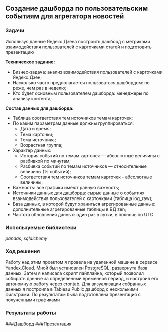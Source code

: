 ## Создание дашборда по пользовательским событиям для агрегатора новостей
### Задачи
Используя данные Яндекс.Дзена построить дашборд с метриками взаимодействия пользователей с карточками статей и подготовить презентацию

**Техническое задание:**
* Бизнес-задача: анализ взаимодействия пользователей с карточками Яндекс.Дзен;
* Насколько часто предполагается пользоваться дашбордом: не реже, чем раз в неделю;
* Кто будет основным пользователем дашборда: менеджеры по анализу контента;

**Состав данных для дашборда:**
* Таблица соответствия тем источников темам карточек;
* По каким параметрам данные должны группироваться:
  * Дата и время;
  * Тема карточки;
  * Тема источника;
  * Возрастная группа;
* Характер данных:
  * История событий по темам карточек — абсолютные величины с разбивкой по минутам;
  * Разбивка событий по темам источников — относительные величины (% событий);
  * Соответствия тем источников темам карточек - абсолютные величины;
* Важность: все графики имеют равную важность;
* Источники данных для дашборда: cырые данные о событиях взаимодействия пользователей с карточками (таблица log_raw);
* База данных, в которой будут храниться агрегированные данные: дополнительные агрегированные таблицы в БД zen;
* Частота обновления данных: один раз в сутки, в полночь по UTC.

### Используемые библиотеки
*pandas, sqlalchemy*

### Ход решения
Работу над этим проектом я провела на удаленной машине в сервисе Yandex.Cloud. Мной был установлен PostgreSQL, развернута база данных. Затем я написала скрипт пайплайна, который позволил собирать данные за определенный временной период, и настроил его автономную работу через crontab. Для визуализации собранных данных я построила в Tableau Public дашборд с несколькими фильтрами. По результатам была подготовлена презентация с полученными графиками
### Результаты работы
###[Дашборд](https://public.tableau.com/views/YaZen/DashboardZen?:language=en-US&publish=yes&:display_count=n&:origin=viz_share_link)
###[Презентация](https://disk.yandex.ru/i/QfcU126a7WyJxw)